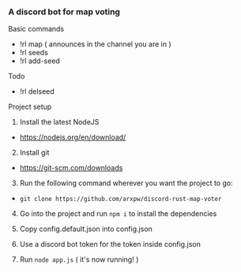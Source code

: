 ### A discord bot for map voting

Basic commands
- !rl map ( announces in the channel you are in )
- !rl seeds
- !rl add-seed

Todo
- !rl delseed

Project setup

1. Install the latest NodeJS
 - https://nodejs.org/en/download/

2. Install git
- https://git-scm.com/downloads

3. Run the following command wherever you want the project to go:
 - `git clone https://github.com/arxpw/discord-rust-map-voter`

4. Go into the project and run `npm i` to install the dependencies

5. Copy config.default.json into config.json

6. Use a discord bot token for the token inside config.json

7. Run `node app.js` ( it's now running! )
